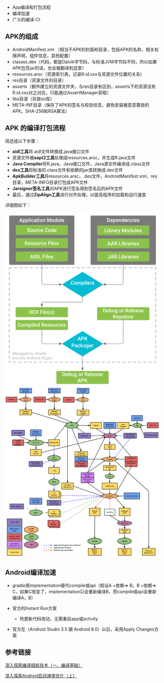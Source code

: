 



* App编译和打包流程
* 编译加速
* 广义的编译-CI





## APK的组成

* AndroidManifest.xml （相当于APK的封面和目录，包括APK的名称，相关权限声明，组件信息，其他配置）
* classes.dex（代码，都是Dalvik字节码，与标准JVM字节码不同，所以如果APK包含jar的话，也会被翻译到这里）
* resources.arsc（资源索引表。记录R.id.xxx与资源文件位置的关系）
* res目录（资源文件的目录）
* asserts（额外建立的资源文件夹，与res目录有区别，asserts下的资源没有R.id.xxx对之对应，只能通过AssertManager获取）
* libs目录（存放so库）
* META-INF目录（保存了APK的签名与校验信息，避免安装被恶意篡改的APK。SHA-256和RSA算法）



## APK 的编译打包流程

简述成以下步骤：

* **aidl工具**将.aidl文件转换成.java接口文件
* 资源文件被**aapt2工具**处理成resources.arsc，并生成R.java文件
* **Java Compiler**将R.java，Java接口文件，Java源文件编译成.class文件
* **dex工具**将标准的.class文件和依赖的jar库转换成.dex文件
* **ApkBuilder工具**将resources.arsc，.dex文件，AndroidManifest.xml，res目录，META-INFO目录打包成APK文件
* **Jarsigner签名工具**对APK进行签名得到签名后的APK文件
* 最后，通过**ZipAlign工具**进行对齐处理，以提高程序的加载和运行速度





详细图如下：

<img src="./官网APK编译流程.image">



<img src="./细节APK打包流程.image">



## Android编译加速

* gradle用implementation替代compile或api（假设A =依赖=> B，B =依赖=> C，如果C改变了，implementation只会重新编译B，而compile或api会重新编译A，B）

* 官方的Instant Run方案
  * 热更新代码改动，无需重启app或activity
* 官方在（Android Studio 3.5 跟 Android 8.0）以后，采用Apply Changes方案



## 参考链接

[深入探索编译插桩技术（一、编译基础）](https://juejin.cn/post/6844904106545414157)

[深入探索Android启动速度优化（上）](https://juejin.cn/post/6844904093786308622)

